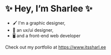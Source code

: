 # ✨ Hey, I’m Sharlee ✨

- 🖌️ I'm a graphic designer,
- 📏 an ux/ui designer,
- 🖥️ and a front-end web developer

Check out my portfolio at https://www.itssharl.ee

<!---
itssharlee/itssharlee is a ✨ special ✨ repository because its `README.md` (this file) appears on your GitHub profile.
You can click the Preview link to take a look at your changes.
--->
